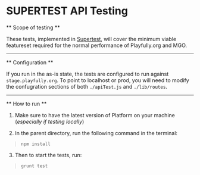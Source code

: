 SUPERTEST API Testing
=========

** Scope of testing **

These tests, implemented in [Supertest](https://github.com/visionmedia/supertest), will cover the minimum viable featureset required for the normal performance of Playfully.org and MGO.

---

** Configuration **

If you run in the as-is state, the tests are configured to run against `stage.playfully.org`.  To point to localhost or prod, you will need to modify the confugration sections of both `./apiTest.js` and `./lib/routes`.

---

** How to run **

1. Make sure to have the latest version of Platform on your machine (*especially if testing locally*)

2. In the parent directory, run the following command in the terminal:
> `npm install`

3. Then to start the tests, run:
> `grunt test`
